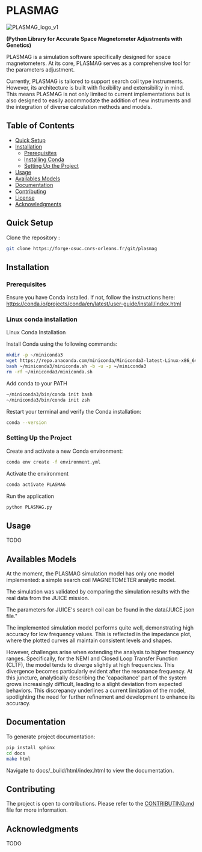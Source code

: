 
# PLASMAG

![PLASMAG_logo_v1](https://github.com/MaxRonce/PLASMAG.github.io/assets/65395264/9d09cc36-ad04-43f6-9681-4bd1bf0a1be2)

**(Python Library for Accurate Space Magnetometer Adjustments with Genetics)**

PLASMAG is a simulation software specifically designed for 
space magnetometers.
At its core, PLASMAG serves as a comprehensive tool for the parameters adjustment.

Currently, PLASMAG is tailored to support search coil type instruments.
However, its architecture is built with flexibility and extensibility in mind. This means PLASMAG is not only limited to current implementations but is also designed to easily accommodate the addition of new instruments and the integration of diverse calculation methods and models. 


## Table of Contents

- [Quick Setup](#quick-setup)
- [Installation](#installation)
  - [Prerequisites](#prerequisites)
  - [Installing Conda](#installing-conda)
  - [Setting Up the Project](#setting-up-the-project)
- [Usage](#usage)
- [Availables Models](#availables-models)
- [Documentation](#documentation)
- [Contributing](#contributing)
- [License](#license)
- [Acknowledgments](#acknowledgments)

## Quick Setup

Clone the repository : 

```bash
git clone https://forge-osuc.cnrs-orleans.fr/git/plasmag
```

## Installation

### Prerequisites


Ensure you have Conda installed. If not, follow the instructions here: https://conda.io/projects/conda/en/latest/user-guide/install/index.html

### Linux conda installation

Linux Conda Installation

Install Conda using the following commands:

```bash
mkdir -p ~/miniconda3
wget https://repo.anaconda.com/miniconda/Miniconda3-latest-Linux-x86_64.sh -O ~/miniconda3/miniconda.sh
bash ~/miniconda3/miniconda.sh -b -u -p ~/miniconda3
rm -rf ~/miniconda3/miniconda.sh
```

Add conda to your PATH

```bash
~/miniconda3/bin/conda init bash
~/miniconda3/bin/conda init zsh
```
Restart your terminal and verify the Conda installation:
```bash
conda --version
```

### Setting Up the Project

Create and activate a new Conda environment:

```bash
conda env create -f environment.yml
```

Activate the environment

```bash
conda activate PLASMAG
```

Run the application

```bash
python PLASMAG.py
```

## Usage

TODO

## Availables Models

At the moment, the PLASMAG simulation model has only one model implemented: a simple search coil MAGNETOMETER analytic model. 

The simulation was validated by comparing the simulation results with the real data from the JUICE mission. 

The parameters for JUICE's search coil can be found in the data/JUICE.json file."

The implemented simulation model performs quite well, demonstrating high accuracy for low frequency values. This is reflected in the impedance plot, where the plotted curves all maintain consistent levels and shapes. 

However, challenges arise when extending the analysis to higher frequency ranges. 
Specifically, for the NEMI and Closed Loop Transfer Function (CLTF),
the model tends to diverge slightly at high frequencies.
This divergence becomes particularly evident after the resonance frequency. 
At this juncture, analytically describing the 'capacitance' part of the system grows 
increasingly difficult, leading to a slight deviation from expected behaviors. 
This discrepancy underlines a current limitation of the model, spotlighting the 
need for further refinement and development to enhance its accuracy.

## Documentation

To generate project documentation:

```bash
pip install sphinx
cd docs
make html
```

Navigate to docs/_build/html/index.html to view the documentation.

## Contributing

The project is open to contributions. Please refer to the [CONTRIBUTING.md](CONTRIBUTING.md) file for more information.

## Acknowledgments

TODO
